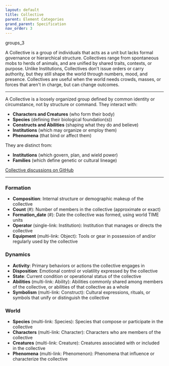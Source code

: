 ```yaml
---
layout: default
title: Collective
parent: Element Categories
grand_parent: Specification
nav_order: 3
---
```


<span class="material-symbols-outlined">groups_3</span>

A Collective is a group of individuals that acts as a unit but lacks formal governance or hierarchical structure. Collectives range from spontaneous mobs to herds of animals, and are unified by shared traits, contexts, or purpose. 
Unlike Institutions, Collectives don't issue orders or carry authority, but they still shape the world through numbers, mood, and presence. Collectives are useful when the world needs crowds, masses, or forces that aren't in charge, but can change outcomes. 

--- 

A Collective is a loosely organized group defined by common identity or circumstance, not by structure or command. They interact with:

- **Characters and Creatures** (who form their body)
- **Species** (defining their biological foundation(s))
- **Constructs and Abilities** (shaping what they do and believe)
- **Institutions** (which may organize or employ them)
- **Phenomena** (that bind or affect them)

They are distinct from:

- **Institutions** (which govern, plan, and wield power)
- **Families** (which define genetic or cultural lineage)

[Collective discussions on GitHub](https://github.com/OnlyWorlds/OnlyWorlds/discussions/categories/collective)

---
### Formation
- **Composition**: Internal structure or demographic makeup of the collective
- **Count** (#): Number of members in the collective (approximate or exact)
- **Formation_date** (#): Date the collective was formed, using world TIME units
- **Operator** (single-link: Institution): Institution that manages or directs the collective
- **Equipment** (multi-link: Object): Tools or gear in possession of and/or regularly used by the collective

### Dynamics
- **Activity**: Primary behaviors or actions the collective engages in
- **Disposition**: Emotional control or volatility expressed by the collective
- **State**: Current condition or operational status of the collective
- **Abilities** (multi-link: Ability): Abilities commonly shared among members of the collective, or abilities of that collective as a whole
- **Symbolism** (multi-link: Construct): Cultural expressions, rituals, or symbols that unify or distinguish the collective

### World
- **Species** (multi-link: Species): Species that compose or participate in the collective
- **Characters** (multi-link: Character): Characters who are members of the collective
- **Creatures** (multi-link: Creature): Creatures associated with or included in the collective
- **Phenomena** (multi-link: Phenomenon): Phenomena that influence or characterize the collective


